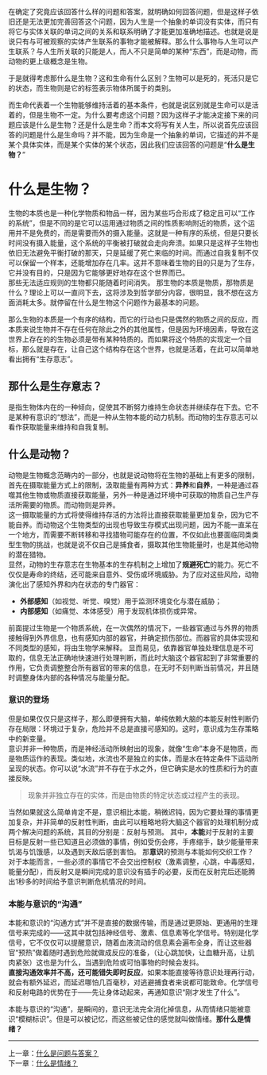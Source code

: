 在确定了究竟应该回答什么样的问题和答案，就明确如何回答问题，但是这样子依旧还是无法更加完善回答这个问题，因为人生是一个抽象的单词没有实体，而只有将它与实体关联的单词之间的关系和联系明确了才能更加准确地描述。也就是说是说只有与可被观察的实体产生联系的事物才能被解释。那么什么事物与人生可以产生联系？与人生所关联的只能是人，而人不只是简单的某种“东西”，而是动物，而动物的更上级概念是生物。  

于是就得考虑那什么是生物？这和生命有什么区别？生物可以是死的，死活只是它的状态，而生物则是它的标签表示物体所属于的类别。

而生命代表着一个生物能够维持活着的基本条件，也就是说区别就是生命可以是活着的，但是生物不一定。为什么要考虑这个问题？因为这样子才能决定接下来的问题应该是什么是生物？还是什么是生命？而本文将写有关人生，所以说首先应该回答的问题是什么是生命吗？并不能，因为生命是一个抽象的单词，它描述的并不是某个具体实体，而是某个实体的某个状态，因此我们应该回答的问题是“**什么是生物？**”  

# 什么是生物？
生物的本质也是一种化学物质和物品一样，因为某些巧合形成了稳定且可以“工作的系统”，但是不同的是它可以运用通过物质之间的性质影响附近的物质，这个运用并不是免费的，而是需要而外的摄入能量。这就是一种有序的系统，但是只要长时间没有摄入能量，这个系统的平衡被打破就会走向奔溃。如果只是这样子生物也依旧无法避免平衡打破的那天，只是延缓了死亡来临的时间。而通过自我复制不仅可以保留一个样本，还能增加存在几率。这并不意味着生物的目的只是为了生存，它并没有目的，只是因为它能够更好地存在这个世界而已。  
那些无法适应规则的生物都只能随着时间消失。
那生物的本质是物质，那物质是什么？理论上可以一直问下去，这将涉及到哲学部分内容，很明显，我不想在这方面消耗太多。就停留在什么是生物这个问题作为最基本的问题。  

那么生物的本质是一个有序的结构，而它的行动也只是偶然的物质之间的反应，而本质来说生物并不存在任何在除此之外的其他属性，但是因为环境因素，导致在这世界上存在的的生物必须是带有某种特质的。而如果将这个特质的实现定一个目标，那么就是存在，让自己这个结构存在这个世界，也就是活着，在此可以简单地看出拥有“生存意志”。  

## 那什么是生存意志？
是指生物体内在的一种倾向，促使其不断努力维持生命状态并继续存在下去。它不是某种有意识的“想法”，而是一种从生物本能的动力机制。而动物的生存意志可以看作获取能量来维持和自我复制。

## 什么是动物？
动物是生物概念范畴内的一部分，也就是说动物将在生物的基础上有更多的限制，首先在摄取能量方式上的限制，汲取能量有两种方式：**异养**和**自养**，一种是通过吞噬其他生物或物质直接获取能量，另外一种是通过环境中可获取的物质自己生产存活所需要的物质。而动物则是异养。  
这一摄取能量的方式将使得维持存活的方法将比直接获取能量更加复杂，因为它不能自养。而动物这个生物类型的出现也导致生存模式出现问题，因为不能一直呆在一个地方，而需要不断转移和寻找猎物可能存在的位置，不仅如此也要面临同类类型生物的挑战，也就是说不仅自己是捕食者，摄取其他生物能量时，也是其他动物的潜在猎物。  
显然，动物的生存意志在生物基本的生存机制之上增加了**规避死亡**的能力。死亡不仅仅是寿命的终结，还可能来自意外、受伤或环境威胁。为了应对这些风险，动物演化出了感知外界和内在状态的专门器官：  

  + **外部感知**（如视觉、听觉、嗅觉）用于监测环境变化与潜在威胁；
  + **内部感知**（如痛觉、本体感受）用于发现机体损伤或异常。

前面提过生物是一个物质系统，在一次偶然的情况下，一些器官通过与外界的物质接触得到外界信息，也有感知内部的器官，并确定损伤部位。而器官的具体实现和不同类型的感知，将由生物学来解释。 
显而易见，依靠器官单独处理信息是不可取的，信息无法正确地快速进行处理判断，而此时大脑这个器官起到了非常重要的作用，它负责调整整合所有器官的带来的信息，在无时不刻判断当前情况，并且随时调整身体内部的各种情况与能量分配。  

### 意识的登场
但是如果仅仅只是这样子，那么即便拥有大脑，单纯依赖大脑的本能反射性判断仍存在局限：环境过于复杂，危险并不总是直接可感知的。这时，意识成为生存策略中的新变量。  
意识并非一种物质，而是神经活动所映射出的现象，就像“生命”本身不是物质，而是物质运作的表现。类似地，水流也不是独立的实体，而是水在特定条件下运动所呈现的状态。你可以说“水流”并不存在于水之外，但它确实是水的性质和行为的直接反映。  

> 现象并非独立存在的实体，而是由物质的特定状态或过程产生的表现。

当然如果就这么简单肯定不是，意识相比本能，稍微迟钝，因为它要处理的事情更加复杂，并非简单的反射性判断，由此可以粗略地将大脑这个器官的处理机制分成两个解决问题的系统，其目的分别是：反射与预测。
其中，**本能**对于反射的主要目标是反射一些已知道且必须做的事情，例如受伤会疼，手疼缩手，缺少能量带来饥渴与饥饿感，以及遇到天敌后感到害怕。
那**意识**的预测与本能如何交织工作？对于本能而言，一些必须的事情它不会交出控制权（激素调整，心跳，中毒感知，能量分配），而反射又是瞬间完成的意识没有插手的必要，反而在反射完后还能腾出1秒多的时间给予意识判断危机情况的时间。

### 本能与意识的“沟通”
本能和意识的“沟通方式”并不是直接的数据传输，而是通过更原始、更通用的生理信号来完成的——这其中就包括神经信号、激素、信息素等化学信号。特别是化学信号，它不仅仅可以提醒意识，随着血液流动的信息素会遍布全身，而让这些器官“预热”做着随时遇到危险就做成反应的准备，（让心跳加快，让血糖升高，让肌肉紧张）这也是为什么，当遇到危险或可怕事物的时候会发抖。  
**直接沟通效率并不高，还可能错失即时反应**，如果本能直接等待意识处理再行动，就会有额外延迟，而延迟哪怕几百毫秒，对逃避捕食者来说都可能致命。化学信号和反射电路的优势在于——先让身体动起来，再通知意识“刚才发生了什么”。  

本能与意识的“沟通”，是瞬间的，意识无法完全消化掉信息，从而情绪只能被意识“模糊标识”。但是可以被记忆，而这些被记住的感觉就叫做情绪。**那什么是情绪？**


------

上一章：[什么是问题与答案？](问题与答案.md)       
下一章：[什么是情绪？](什么是情绪.md)
